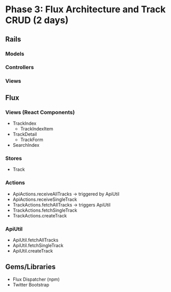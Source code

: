 # Phase 3: Flux Architecture and Track CRUD (2 days)

## Rails
### Models

### Controllers

### Views

## Flux
### Views (React Components)
* TrackIndex
  - TrackIndexItem
* TrackDetail
  * TrackForm
* SearchIndex

### Stores
* Track

### Actions
* ApiActions.receiveAllTracks -> triggered by ApiUtil
* ApiActions.receiveSingleTrack
* TrackActions.fetchAllTracks -> triggers ApiUtil
* TrackActions.fetchSingleTrack
* TrackActions.createTrack

### ApiUtil
* ApiUtil.fetchAllTracks
* ApiUtil.fetchSingleTrack
* ApiUtil.createTrack

## Gems/Libraries
* Flux Dispatcher (npm)
* Twitter Bootstrap
